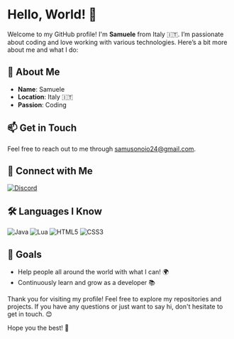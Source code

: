# Hello, World! 👋

Welcome to my GitHub profile! I'm **Samuele** from Italy 🇮🇹. I’m passionate about coding and love working with various technologies. Here’s a bit more about me and what I do:

## 🌟 About Me

- **Name**: Samuele
- **Location**: Italy 🇮🇹
- **Passion**: Coding
  
## 📫 Get in Touch

Feel free to reach out to me through [samusonoio24@gmail.com](mailto:samusonoio24@gmail.com).

## 🔗 Connect with Me

[![Discord](https://img.shields.io/discord/959199862593818695)](https://discord.com/users/959199862593818695)

## 🛠️ Languages I Know

![Java](https://img.shields.io/badge/Java-1.8-orange?style=flat&logo=java)
![Lua](https://img.shields.io/badge/Lua-5.4-blue?style=flat&logo=lua)
![HTML5](https://img.shields.io/badge/HTML5-E34F26?style=flat&logo=html5&logoColor=white)
![CSS3](https://img.shields.io/badge/CSS3-1572B6?style=flat&logo=css3&logoColor=white)

## 🎯 Goals

- Help people all around the world with what I can! 🌍
- Continuously learn and grow as a developer 📚

Thank you for visiting my profile! Feel free to explore my repositories and projects. If you have any questions or just want to say hi, don't hesitate to get in touch. 😊

Hope you the best! 👋
